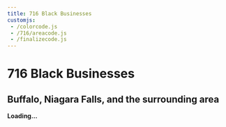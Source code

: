 ```yaml
---
title: 716 Black Businesses
customjs:
 - /colorcode.js
 - /716/areacode.js
 - /finalizecode.js
---
```


<h1>716 Black Businesses</h1>

<h2>Buffalo, Niagara Falls, and the surrounding area</h1> 

<div id="ColorCode">
  <b>Loading...</b>
</div>
